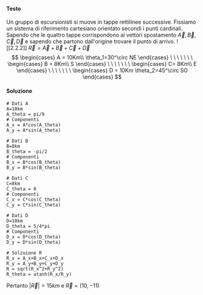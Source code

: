 #### Testo
Un gruppo di escursionisti si muove in tappe rettilinee successive.
Fissiamo un sistema di riferimento cartesiano orientato secondi i punti cardinali.
Sapendo che le quattro tappe corrispondono ai vettori spostamento $\vec A, \vec B,\vec C,\vec D$ e sapendo che partono dall'origine trovare il punto di arrivo.
![[2.2.2]]
$\vec R = \vec A+\vec B+\vec C +\vec D$
$$
\begin{cases}
A = 10Km\\
\theta_1=30^\circ NE
\end{cases}
\ \ \ \ \ \ \
\begin{cases}
B = 8Km\\
S
\end{cases}
\ \ \ \ \ \ \
\begin{cases}
C= 8Km\\
E
\end{cases}
\ \ \ \ \ \ \
\begin{cases}
D = 10Km
\theta_2=45^\circ SO
\end{cases}
$$
#### Soluzione
```math-tex
# Dati A
A=10km
A_theta = pi/9
# Componenti
A_x = A*cos(A_theta)
A_y = A*sin(A_theta)

# Dati B
B=8km
B_theta = -pi/2
# Componenti
B_x = B*cos(B_theta)
B_y = B*sin(B_theta)

# Dati C
C=8km
C_theta = 0
# Componenti
C_x = C*cos(C_theta)
C_y = C*sin(C_theta)

# Dati D
D=10km
D_theta = 5/4*pi
# Componenti
D_x = D*cos(D_theta)
D_y = D*sin(D_theta)

# Solzuione R
R_x = A_x+B_x+C_x+D_x
R_y = A_y+B_y+C_y+D_y
R = sqrt(R_x^2+R_y^2)
R_theta = atanh(R_x/R_y)
```

Pertanto $|\vec R| = 15km$ e $\vec R = (10, -11)$




